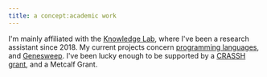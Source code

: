 ```yaml
---
title: a concept:academic work
---
```


I'm mainly affiliated with the [Knowledge Lab](https://www.knowledgelab.org/), where I've been a research assistant since 2018. My current projects concern [programming languages](https://www.knowledgelab.org/funding_opportunities/postdoctoral_position_in_how_programming_languages_shape_thought/), and [Genesweep](https://en.wikipedia.org/wiki/GeneSweep). I've been lucky enough to be supported by a [CRASSH grant](https://ccrf.uchicago.edu/undergraduate-research/crassh-research-scholars), and a Metcalf Grant.  